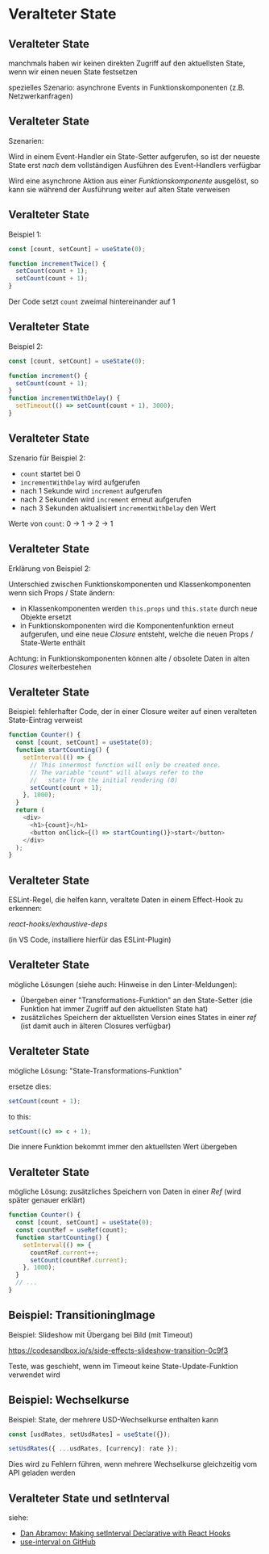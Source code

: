 # Veralteter State

## Veralteter State

manchmals haben wir keinen direkten Zugriff auf den aktuellsten State, wenn wir einen neuen State festsetzen

spezielles Szenario: asynchrone Events in Funktionskomponenten (z.B. Netzwerkanfragen)

## Veralteter State

Szenarien:

Wird in einem Event-Handler ein State-Setter aufgerufen, so ist der neueste State erst _nach_ dem vollständigen Ausführen des Event-Handlers verfügbar

Wird eine asynchrone Aktion aus einer _Funktionskomponente_ ausgelöst, so kann sie während der Ausführung weiter auf alten State verweisen

## Veralteter State

Beispiel 1:

```js
const [count, setCount] = useState(0);

function incrementTwice() {
  setCount(count + 1);
  setCount(count + 1);
}
```

Der Code setzt `count` zweimal hintereinander auf 1

## Veralteter State

Beispiel 2:

```js
const [count, setCount] = useState(0);

function increment() {
  setCount(count + 1);
}
function incrementWithDelay() {
  setTimeout(() => setCount(count + 1), 3000);
}
```

## Veralteter State

Szenario für Beispiel 2:

- `count` startet bei 0
- `incrementWithDelay` wird aufgerufen
- nach 1 Sekunde wird `increment` aufgerufen
- nach 2 Sekunden wird `increment` erneut aufgerufen
- nach 3 Sekunden aktualisiert `incrementWithDelay` den Wert

Werte von `count`: 0 → 1 → 2 → 1

## Veralteter State

Erklärung von Beispiel 2:

Unterschied zwischen Funktionskomponenten und Klassenkomponenten wenn sich Props / State ändern:

- in Klassenkomponenten werden `this.props` und `this.state` durch neue Objekte ersetzt
- in Funktionskomponenten wird die Komponentenfunktion erneut aufgerufen, und eine neue _Closure_ entsteht, welche die neuen Props / State-Werte enthält

Achtung: in Funktionskomponenten können alte / obsolete Daten in alten _Closures_ weiterbestehen

## Veralteter State

Beispiel: fehlerhafter Code, der in einer Closure weiter auf einen veralteten State-Eintrag verweist

```js
function Counter() {
  const [count, setCount] = useState(0);
  function startCounting() {
    setInterval(() => {
      // This innermost function will only be created once.
      // The variable "count" will always refer to the
      //   state from the initial rendering (0)
      setCount(count + 1);
    }, 1000);
  }
  return (
    <div>
      <h1>{count}</h1>
      <button onClick={() => startCounting()}>start</button>
    </div>
  );
}
```

## Veralteter State

ESLint-Regel, die helfen kann, veraltete Daten in einem Effect-Hook zu erkennen:

_react-hooks/exhaustive-deps_

(in VS Code, installiere hierfür das ESLint-Plugin)

## Veralteter State

mögliche Lösungen (siehe auch: Hinweise in den Linter-Meldungen):

- Übergeben einer "Transformations-Funktion" an den State-Setter (die Funktion hat immer Zugriff auf den aktuellsten State hat)
- zusätzliches Speichern der aktuellsten Version eines States in einer _ref_ (ist damit auch in älteren Closures verfügbar)

## Veralteter State

mögliche Lösung: "State-Transformations-Funktion"

ersetze dies:

```js
setCount(count + 1);
```

to this:

```js
setCount((c) => c + 1);
```

Die innere Funktion bekommt immer den aktuellsten Wert übergeben

## Veralteter State

mögliche Lösung: zusätzliches Speichern von Daten in einer _Ref_ (wird später genauer erklärt)

```js
function Counter() {
  const [count, setCount] = useState(0);
  const countRef = useRef(count);
  function startCounting() {
    setInterval(() => {
      countRef.current++;
      setCount(countRef.current);
    }, 1000);
  }
  // ...
}
```

## Beispiel: TransitioningImage

Beispiel: Slideshow mit Übergang bei Bild (mit Timeout)

<https://codesandbox.io/s/side-effects-slideshow-transition-0c9f3>

Teste, was geschieht, wenn im Timeout keine State-Update-Funktion verwendet wird

## Beispiel: Wechselkurse

Beispiel: State, der mehrere USD-Wechselkurse enthalten kann

```js
const [usdRates, setUsdRates] = useState({});
```

```js
setUsdRates({ ...usdRates, [currency]: rate });
```

Dies wird zu Fehlern führen, wenn mehrere Wechselkurse gleichzeitig vom API geladen werden

## Veralteter State und setInterval

siehe:

- [Dan Abramov: Making setInterval Declarative with React Hooks](https://overreacted.io/making-setinterval-declarative-with-react-hooks/)
- [use-interval on GitHub](https://github.com/donavon/use-interval)

